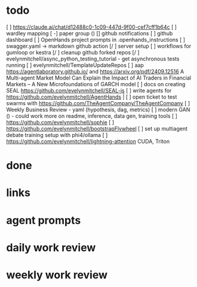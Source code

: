 # todo
[ ] https://claude.ai/chat/d12488c0-1c09-447d-9f00-cef7cff1b64c
[ ] wardley mapping
[ -] paper group ()
[] github notifications
[ ] github dashboard
[ ] OpenHands project prompts in .openhands_instructions
[ ] swagger.yaml -> markdown github action
[/ ] server setup
[ ] workflows for gumloop or kestra
[/ ] cleanup github forked repos
[/ ] evelynmitchell/async_python_testing_tutorial - get asynchronous tests running
[ ] evelynmitchell/TemplateUpdateRepos
[ ] aap https://agentlaboratory.github.io/ and https://arxiv.org/pdf/2409.12516 A Multi-agent Market Model Can Explain the Impact of AI Traders in Financial Markets – A New Microfoundations of GARCH model
[ ] docs on creating SEAL https://github.com/evelynmitchell/SEAL-js
[ ] write agents for https://github.com/evelynmitchell/AgentHands |
[ ] open ticket to test swarms with https://github.com/TheAgentCompany/TheAgentCompany
[ ] Weekly Business Review - yaml (hypothesis, dag, metrics)
[ ] modern GAN () - could work more on readme, inference, data gen, training tools
[ ] https://github.com/evelynmitchell/sophie
[ ] https://github.com/evelynmitchell/bootstrapFlywheel
[ ] set up multiagent debate training setup with phi4/ollama
[ ] https://github.com/evelynmitchell/lightning-attention CUDA, Triton

# done

# links

# agent prompts

# daily work review

# weekly work review
